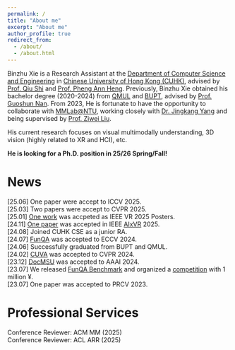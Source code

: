 ```yaml
---
permalink: /
title: "About me"
excerpt: "About me"
author_profile: true
redirect_from: 
  - /about/
  - /about.html
---
```


Binzhu Xie is a Research Assistant at the [Department of Computer Science and Engineering](https://www.cse.cuhk.edu.hk/) in [Chinese University of Hong Kong (CUHK)](https://www.cuhk.edu.hk/chinese/index.html), advised by [Prof. Qiu Shi](https://shiqiu0419.github.io/) and [Prof. Pheng Ann Heng](https://www.cse.cuhk.edu.hk/~pheng/). Previously, Binzhu Xie obtained his bachelor degree (2020-2024) from [QMUL](https://www.qmul.ac.uk/) and [BUPT](https://www.bupt.edu.cn/), advised by [Prof. Guoshun Nan](https://scholar.google.com/citations?user=uSykWkMAAAAJ&hl=en). From 2023, He is fortunate to have the opportunity to collaborate with [MMLab@NTU](https://www.mmlab-ntu.com/index.html), working closely with [Dr. Jingkang Yang](https://jingkang50.github.io/) and being supervised by [Prof. Ziwei Liu](https://liuziwei7.github.io/).

His current research focuses on visual multimodally understanding, 3D vision (highly related to XR and HCI), etc. 

**He is looking for a Ph.D. position in 25/26 Spring/Fall!**


News
======
[25.06] One paper were accept to ICCV 2025.   
[25.03] Two papers were accept to CVPR 2025.  
[25.01] [One work](https://arxiv.org/abs/2501.09302) was accpeted as IEEE VR 2025 Posters.  
[24.11] [One paper](https://arxiv.org/abs/2412.06257) was accepted in IEEE [AIxVR](https://aixvr.tecnico.ulisboa.pt/) 2025.  
[24.08] Joined CUHK CSE as a junior RA.  
[24.07] [FunQA](https://funqa-benchmark.github.io/) was accepted to ECCV 2024.  
[24.06] Successfully graduated from BUPT and QMUL.  
[24.02] [CUVA](https://github.com/fesvhtr/CUVA) was accepted to CVPR 2024.  
[23.12] [DocMSU](https://github.com/fesvhtr/DocMSU) was accepted to AAAI 2024.  
[23.07] We released [FunQA Benchmark](https://funqa-benchmark.github.io/) and organized a [competition](https://iacc.pazhoulab-huangpu.com/contestdetail?id=64af50154a0ed647faca623a&award=1,000,000) with 1 million ¥.  
[23.07] One paper was accepted to PRCV 2023.  

Professional Services
=====
Conference Reviewer: ACM MM (2025)   
Conference Reviewer: ACL ARR (2025)

